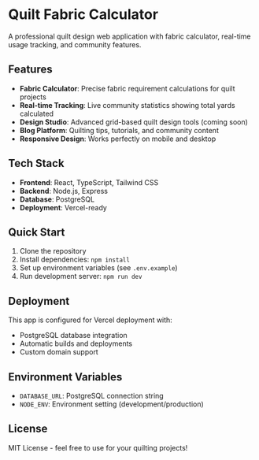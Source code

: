 # Quilt Fabric Calculator

A professional quilt design web application with fabric calculator, real-time usage tracking, and community features.

## Features

- **Fabric Calculator**: Precise fabric requirement calculations for quilt projects
- **Real-time Tracking**: Live community statistics showing total yards calculated
- **Design Studio**: Advanced grid-based quilt design tools (coming soon)
- **Blog Platform**: Quilting tips, tutorials, and community content
- **Responsive Design**: Works perfectly on mobile and desktop

## Tech Stack

- **Frontend**: React, TypeScript, Tailwind CSS
- **Backend**: Node.js, Express
- **Database**: PostgreSQL
- **Deployment**: Vercel-ready

## Quick Start

1. Clone the repository
2. Install dependencies: `npm install`
3. Set up environment variables (see `.env.example`)
4. Run development server: `npm run dev`

## Deployment

This app is configured for Vercel deployment with:
- PostgreSQL database integration
- Automatic builds and deployments
- Custom domain support

## Environment Variables

- `DATABASE_URL`: PostgreSQL connection string
- `NODE_ENV`: Environment setting (development/production)

## License

MIT License - feel free to use for your quilting projects!